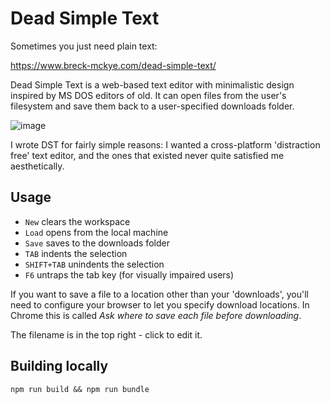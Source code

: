 ﻿# Dead Simple Text

Sometimes you just need plain text:

https://www.breck-mckye.com/dead-simple-text/

Dead Simple Text is a web-based text editor with minimalistic design inspired by MS DOS editors of old. It can open files from the user's filesystem and save them back to a user-specified downloads folder.

![image](https://user-images.githubusercontent.com/3148617/50551486-ef2fb200-0c78-11e9-84a8-b73da67f5a4e.png)

I wrote DST for fairly simple reasons: I wanted a cross-platform 'distraction free' text editor, and the ones that existed never quite satisfied me aesthetically.

## Usage

- `New` clears the workspace
- `Load` opens from the local machine
- `Save` saves to the downloads folder
- `TAB` indents the selection
- `SHIFT+TAB` unindents the selection
- `F6` untraps the tab key (for visually impaired users)

If you want to save a file to a location other than your 'downloads', you'll need to configure your browser to let you specify download locations. In Chrome this is called _Ask where to save each file before downloading_.

The filename is in the top right - click to edit it.

## Building locally

`npm run build && npm run bundle`
